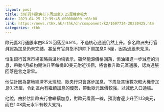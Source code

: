 ```yaml
---
layout: post
title: 分析員料歐央行下周加息0.25厘機會較大
date: 2023-04-25 12:39:45.000000000 +08:00
link: https://news.rthk.hk/rthk/ch/component/k2/1697734-20230425.htm
categories: rthk
---
```


歐元區3月通脹率由8.5%回落至6.9%，不過核心通脹仍然上升。多名歐洲央行官員認為加息仍未完結，甚至有官員指不排除下周加息0.5厘，因為通脹未見頂。

恒生銀行首席市場策略員溫灼培表示，雖然能源價格回落，但油組進一步減產的消息，帶動4月紐約期油升至每桶80美元附近徘徊，將會推升歐元區通脹，認為通脹回落是言之常早。

他估計因為當地經濟不太理想，歐央行只會逐步加息，下周及其後數次較大機會加息0.25厘，令到區內有繼續加息的優勢，帶動歐元匯價較強，以減低入口通脹。

他說，由於估計歐央行會繼續加息，對歐元看高一線，預測會逐步升至1.13美元，而在1.08美元水平有較大支持。
